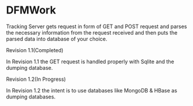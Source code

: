DFMWork
=======

Tracking Server gets request in form of GET and POST request and parses the necessary information from the request received and then puts the parsed data into database of your choice.

Revision 1.1(Completed)

In Revision 1.1 the GET request is handled properly with Sqlite and the dumping database.

Revision 1.2(In Progress)

In Revision 1.2 the intent is to use databases like MongoDB & HBase as dumping databases.
